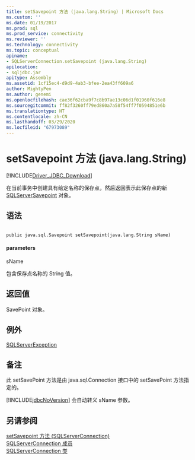 ```yaml
---
title: setSavepoint 方法 (java.lang.String) | Microsoft Docs
ms.custom: ''
ms.date: 01/19/2017
ms.prod: sql
ms.prod_service: connectivity
ms.reviewer: ''
ms.technology: connectivity
ms.topic: conceptual
apiname:
- SQLServerConnection.setSavepoint (java.lang.String)
apilocation:
- sqljdbc.jar
apitype: Assembly
ms.assetid: 1cf15ec4-d9d9-4ab3-bfee-2ea43ff609a6
author: MightyPen
ms.author: genemi
ms.openlocfilehash: cae36f62cba9f7c8b97ae13c06d1f01960f616e8
ms.sourcegitcommit: ff82f3260ff79ed860a7a58f54ff7f0594851e6b
ms.translationtype: HT
ms.contentlocale: zh-CN
ms.lasthandoff: 03/29/2020
ms.locfileid: "67973089"
---
```

# <a name="setsavepoint-method-javalangstring"></a>setSavepoint 方法 (java.lang.String)
[!INCLUDE[Driver_JDBC_Download](../../../includes/driver_jdbc_download.md)]

  在当前事务中创建具有给定名称的保存点，然后返回表示此保存点的新 [SQLServerSavepoint](../../../connect/jdbc/reference/sqlserversavepoint-class.md) 对象。  
  
## <a name="syntax"></a>语法  
  
```  
  
public java.sql.Savepoint setSavepoint(java.lang.String sName)  
```  
  
#### <a name="parameters"></a>parameters  
 sName   
  
 包含保存点名称的 String  值。  
  
## <a name="return-value"></a>返回值  
 SavePoint 对象。  
  
## <a name="exceptions"></a>例外  
 [SQLServerException](../../../connect/jdbc/reference/sqlserverexception-class.md)  
  
## <a name="remarks"></a>备注  
 此 setSavePoint 方法是由 java.sql.Connection 接口中的 setSavePoint 方法指定的。  
  
 [!INCLUDE[jdbcNoVersion](../../../includes/jdbcnoversion_md.md)] 会自动转义 sName 参数。  
  
## <a name="see-also"></a>另请参阅  
 [setSavepoint 方法 &#40;SQLServerConnection&#41;](../../../connect/jdbc/reference/setsavepoint-method-sqlserverconnection.md)   
 [SQLServerConnection 成员](../../../connect/jdbc/reference/sqlserverconnection-members.md)   
 [SQLServerConnection 类](../../../connect/jdbc/reference/sqlserverconnection-class.md)  
  
  
